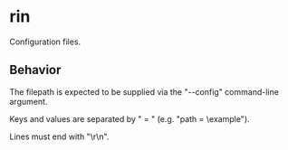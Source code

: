 # rin

Configuration files.

## Behavior

The filepath is expected to be supplied via the "--config" command-line argument.

Keys and values are separated by " = " (e.g. "path = \example\").

Lines must end with "\r\n".
